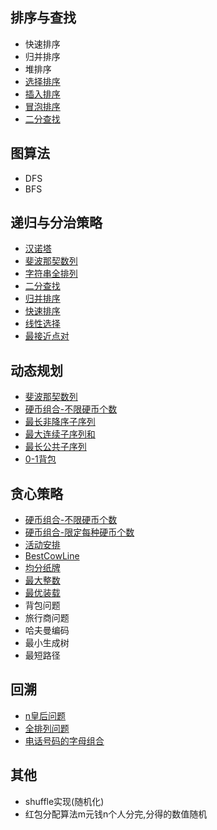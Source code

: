
##   排序与查找
+   快速排序
+   归并排序
+   堆排序
+   [选择排序](https://github.com/96189/xteam/tree/master/%E7%AE%97%E6%B3%95/go/sort.go)
+   [插入排序](https://github.com/96189/xteam/tree/master/%E7%AE%97%E6%B3%95/go/sort.go)
+   [冒泡排序](https://github.com/96189/xteam/tree/master/%E7%AE%97%E6%B3%95/go/sort.go)
+   [二分查找](https://github.com/96189/xteam/tree/master/%E7%AE%97%E6%B3%95/go/search.go)

## 图算法
+   DFS
+   BFS
## 递归与分治策略
+   [汉诺塔](https://github.com/96189/xteam/blob/master/%E7%AE%97%E6%B3%95/go/recursive.go)
+   [斐波那契数列](https://github.com/96189/xteam/blob/master/%E7%AE%97%E6%B3%95/go/recursive.go)
+   [字符串全排列](https://github.com/96189/xteam/blob/master/%E7%AE%97%E6%B3%95/go/recursive.go)
+   [二分查找](https://github.com/96189/xteam/blob/master/%E7%AE%97%E6%B3%95/go/recursive.go)
+   [归并排序](https://github.com/96189/xteam/blob/master/%E7%AE%97%E6%B3%95/go/recursive.go)
+   [快速排序](https://github.com/96189/xteam/blob/master/%E7%AE%97%E6%B3%95/go/recursive.go)
+   [线性选择](https://github.com/96189/xteam/blob/master/%E7%AE%97%E6%B3%95/go/recursive.go)
+   [最接近点对](https://github.com/96189/xteam/blob/master/%E7%AE%97%E6%B3%95/go/recursive.go)

## 动态规划
+   [斐波那契数列](https://github.com/96189/xteam/blob/master/%E7%AE%97%E6%B3%95/go/dp.go)
+   [硬币组合-不限硬币个数](https://github.com/96189/xteam/blob/master/%E7%AE%97%E6%B3%95/go/dp.go)
+   [最长非降序子序列](https://github.com/96189/xteam/blob/master/%E7%AE%97%E6%B3%95/go/dp.go)
+   [最大连续子序列和](https://github.com/96189/xteam/blob/master/%E7%AE%97%E6%B3%95/go/dp.go)
+   [最长公共子序列](https://github.com/96189/xteam/blob/master/%E7%AE%97%E6%B3%95/go/dp.go)
+   [0-1背包](https://github.com/96189/xteam/blob/master/%E7%AE%97%E6%B3%95/go/dp.go)


##   贪心策略
+   [硬币组合-不限硬币个数](https://github.com/96189/xteam/blob/master/%E7%AE%97%E6%B3%95/go/greedy.go)
+   [硬币组合-限定每种硬币个数](https://github.com/96189/xteam/blob/master/%E7%AE%97%E6%B3%95/go/greedy.go)
+   [活动安排](https://github.com/96189/xteam/blob/master/%E7%AE%97%E6%B3%95/go/greedy.go)
+   [BestCowLine](https://github.com/96189/xteam/blob/master/%E7%AE%97%E6%B3%95/go/greedy.go)
+   [均分纸牌](https://github.com/96189/xteam/blob/master/%E7%AE%97%E6%B3%95/go/greedy.go)
+   [最大整数](https://github.com/96189/xteam/blob/master/%E7%AE%97%E6%B3%95/go/greedy.go)
+   [最优装载](https://github.com/96189/xteam/blob/master/%E7%AE%97%E6%B3%95/go/greedy.go)
+   背包问题
+   旅行商问题
+   哈夫曼编码
+   最小生成树
+   最短路径

##   回溯
+   [n皇后问题](https://github.com/96189/xteam/blob/master/%E7%AE%97%E6%B3%95/go/backtracking.go)
+   [全排列问题](https://github.com/96189/xteam/blob/master/%E7%AE%97%E6%B3%95/go/backtracking.go)
+   [电话号码的字母组合](https://github.com/96189/xteam/blob/master/%E7%AE%97%E6%B3%95/go/backtracking.go)

##   其他
+   shuffle实现(随机化)
+   红包分配算法m元钱n个人分完,分得的数值随机
